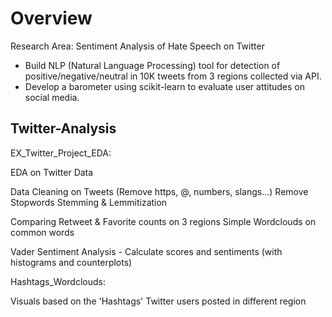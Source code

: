 # Overview

Research Area: Sentiment Analysis of Hate Speech on Twitter
- Build NLP (Natural Language Processing) tool for detection of positive/negative/neutral in 10K tweets from 3 regions collected via API.
- Develop a barometer using scikit-learn to evaluate user attitudes on social media.

## Twitter-Analysis

EX_Twitter_Project_EDA:

EDA on Twitter Data

Data Cleaning on Tweets (Remove https, @, numbers, slangs...)
Remove Stopwords
Stemming & Lemmitization

Comparing Retweet & Favorite counts on 3 regions
Simple Wordclouds on common words

Vader Sentiment Analysis - Calculate scores and sentiments (with histograms and counterplots)

Hashtags_Wordclouds:

Visuals based on the 'Hashtags' Twitter users posted in different region
